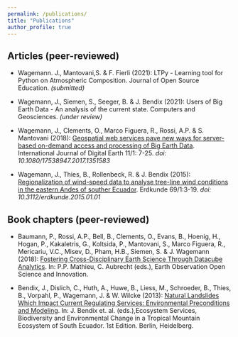 ```yaml
---
permalink: /publications/
title: "Publications"
author_profile: true
---
```



Articles (peer-reviewed)
---------------
- Wagemann. J., Mantovani,S. & F. Fierli (2021): LTPy - Learning tool for Python on Atmospheric Composition. Journal of Open Source Education. *(submitted)*

- Wagemann, J., Siemen, S., Seeger, B. & J. Bendix (2021): Users of Big Earth Data - An analysis of the current state. Computers and Geosciences. *(under review)*

- Wagemann, J., Clements, O., Marco Figuera, R., Rossi, A.P. & S. Mantovani (2018): [Geospatial web services pave new ways for server-based on-demand access and processing of Big Earth Data](https://www.tandfonline.com/doi/full/10.1080/17538947.2017.1351583). International Journal of Digital Earth 11/1: 7-25. *doi: 10.1080/17538947.2017.1351583*


- Wagemann, J., Thies, B., Rollenbeck, R. & J. Bendix (2015): [Regionalization of wind-speed data to analyse tree-line wind conditions in the eastern Andes of souther Ecuador](https://www.erdkunde.uni-bonn.de/archive/2015/regionalization-of-wind-speed-data-to-analyse-tree-line-wind-conditions-in-the-eastern-andes-of-southern-ecuador). Erdkunde 69/1:3-19. *doi: 10.3112/erdkunde.2015.01.01*


Book chapters (peer-reviewed)
---------------
- Baumann, P., Rossi, A.P., Bell, B., Clements, O., Evans, B., Hoenig, H., Hogan, P., Kakaletris, G., Koltsida, P., Mantovani, S., Marco Figuera, R., Mericariu, V.C., Misev, D., Pham, H.B., Siemen, S. & J. Wagemann (2018): [Fostering Cross-Disciplinary Earth Science Through Datacube Analytics](https://www.researchgate.net/publication/322660086_Fostering_Cross-Disciplinary_Earth_Science_Through_Datacube_Analytics). In: P.P. Mathieu, C. Aubrecht (eds.), Earth Observation Open Science and Innovation.

- Bendix, J., Dislich, C., Huth, A., Huwe, B., Liess, M., Schroeder, B., Thies, B., Vorpahl, P., Wagemann, J. & W. Wilcke (2013): [Natural Landslides Which Impact Current Regulating Services: Environmental Preconditions and Modeling](https://www.researchgate.net/publication/257197393_Natural_Landslides_Which_Impact_Current_Regulating_Services_Environmental_Preconditions_and_Modeling). In: J. Bendix et. al. (eds.),Ecosystem Services, Biodiversity and Environmental Change in a Tropical Mountain Ecosystem of South Ecuador. 1st Edition. Berlin, Heidelberg.




